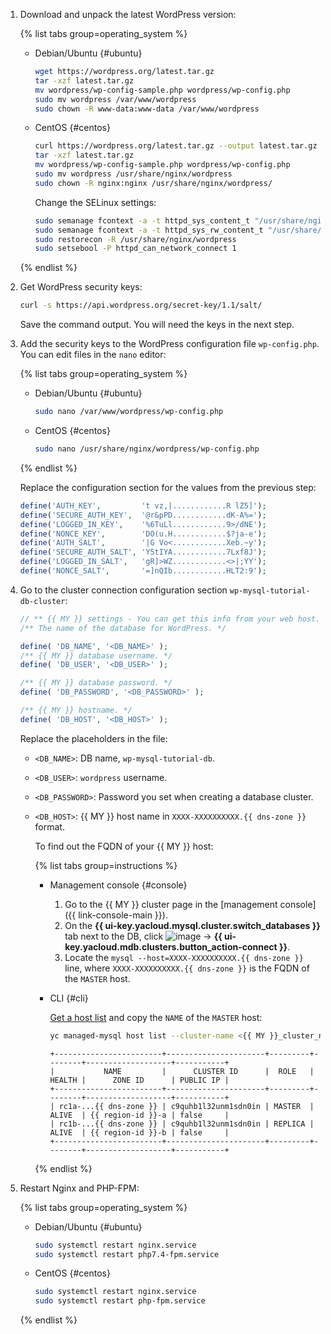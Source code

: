 1. Download and unpack the latest WordPress version:

   {% list tabs group=operating_system %}

   - Debian/Ubuntu {#ubuntu}

      ```bash
      wget https://wordpress.org/latest.tar.gz
      tar -xzf latest.tar.gz
      mv wordpress/wp-config-sample.php wordpress/wp-config.php
      sudo mv wordpress /var/www/wordpress
      sudo chown -R www-data:www-data /var/www/wordpress
      ```

   - CentOS {#centos}

      ```bash
      curl https://wordpress.org/latest.tar.gz --output latest.tar.gz
      tar -xzf latest.tar.gz
      mv wordpress/wp-config-sample.php wordpress/wp-config.php
      sudo mv wordpress /usr/share/nginx/wordpress
      sudo chown -R nginx:nginx /usr/share/nginx/wordpress/
      ```

      Change the SELinux settings:

      ```bash
      sudo semanage fcontext -a -t httpd_sys_content_t "/usr/share/nginx/wordpress(/.*)?"
      sudo semanage fcontext -a -t httpd_sys_rw_content_t "/usr/share/nginx/wordpress(/.*)?"
      sudo restorecon -R /usr/share/nginx/wordpress
      sudo setsebool -P httpd_can_network_connect 1
      ```

   {% endlist %}

1. Get WordPress security keys:

   ```bash
   curl -s https://api.wordpress.org/secret-key/1.1/salt/
   ```

   Save the command output. You will need the keys in the next step.
1. Add the security keys to the WordPress configuration file `wp-config.php`. You can edit files in the `nano` editor:

   {% list tabs group=operating_system %}

   - Debian/Ubuntu {#ubuntu}

      ```bash
      sudo nano /var/www/wordpress/wp-config.php
      ```

   - CentOS {#centos}

      ```bash
      sudo nano /usr/share/nginx/wordpress/wp-config.php
      ```

   {% endlist %}

   Replace the configuration section for the values from the previous step:

   ```php
   define('AUTH_KEY',         't vz,|............R lZ5]');
   define('SECURE_AUTH_KEY',  '@r&pPD............dK-A%=');
   define('LOGGED_IN_KEY',    '%6TuLl............9>/dNE');
   define('NONCE_KEY',        'DO(u.H............$?ja-e');
   define('AUTH_SALT',        '|G Vo<............Xeb.~y');
   define('SECURE_AUTH_SALT', 'Y5tIYA............7Lxf8J');
   define('LOGGED_IN_SALT',   'gR]>WZ............<>|;YY');
   define('NONCE_SALT',       '=]nQIb............HLT2:9');
   ```

1. Go to the cluster connection configuration section `wp-mysql-tutorial-db-cluster`:

   ```php
   // ** {{ MY }} settings - You can get this info from your web host. ** //
   /** The name of the database for WordPress. */

   define( 'DB_NAME', '<DB_NAME>' );
   /** {{ MY }} database username. */
   define( 'DB_USER', '<DB_USER>' );

   /** {{ MY }} database password. */
   define( 'DB_PASSWORD', '<DB_PASSWORD>' );

   /** {{ MY }} hostname. */
   define( 'DB_HOST', '<DB_HOST>' );
   ```

   Replace the placeholders in the file:
   * `<DB_NAME>`: DB name, `wp-mysql-tutorial-db`.
   * `<DB_USER>`: `wordpress` username.
   * `<DB_PASSWORD>`: Password you set when creating a database cluster.
   * `<DB_HOST>`: {{ MY }} host name in `XXXX-XXXXXXXXXX.{{ dns-zone }}` format.

      To find out the FQDN of your {{ MY }} host:

      {% list tabs group=instructions %}

      - Management console {#console}

         1. Go to the {{ MY }} cluster page in the [management console]({{ link-console-main }}).
         1. On the **{{ ui-key.yacloud.mysql.cluster.switch_databases }}** tab next to the DB, click ![image](../../../_assets/options.svg) → **{{ ui-key.yacloud.mdb.clusters.button_action-connect }}**.
         1. Locate the `mysql --host=ХХХХ-ХХХХХХХХХХ.{{ dns-zone }}` line, where `ХХХХ-ХХХХХХХХХХ.{{ dns-zone }}` is the FQDN of the `MASTER` host.

      - CLI {#cli}

         [Get a host list](../../../managed-mysql/operations/hosts.md#list) and copy the `NAME` of the `MASTER` host:

         ```bash
         yc managed-mysql host list --cluster-name <{{ MY }}_cluster_name>
         ```


         ```text
         +------------------------+----------------------+---------+--------+-------------------+-----------+
         |           NAME         |      CLUSTER ID      |  ROLE   | HEALTH |      ZONE ID      | PUBLIC IP |
         +------------------------+----------------------+---------+--------+-------------------+-----------+
         | rc1a-...{{ dns-zone }} | c9quhb1l32unm1sdn0in | MASTER  | ALIVE  | {{ region-id }}-a | false     |
         | rc1b-...{{ dns-zone }} | c9quhb1l32unm1sdn0in | REPLICA | ALIVE  | {{ region-id }}-b | false     |
         +------------------------+----------------------+---------+--------+-------------------+-----------+
         ```


      {% endlist %}

1. Restart Nginx and PHP-FPM:

   {% list tabs group=operating_system %}

   - Debian/Ubuntu {#ubuntu}

      ```bash
      sudo systemctl restart nginx.service
      sudo systemctl restart php7.4-fpm.service
      ```

   - CentOS {#centos}

      ```bash
      sudo systemctl restart nginx.service
      sudo systemctl restart php-fpm.service
      ```

   {% endlist %}